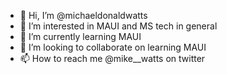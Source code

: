 - 👋 Hi, I’m @michaeldonaldwatts
- 👀 I’m interested in MAUI and MS tech in general
- 🌱 I’m currently learning MAUI
- 💞️ I’m looking to collaborate on learning MAUI
- 📫 How to reach me @mike__watts on twitter

<!---
michaeldonaldwatts/michaeldonaldwatts is a ✨ special ✨ repository because its `README.md` (this file) appears on your GitHub profile.
You can click the Preview link to take a look at your changes.
--->
